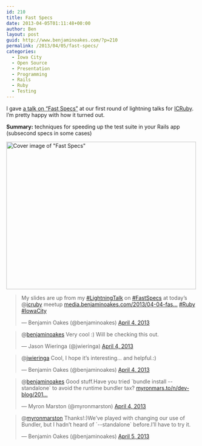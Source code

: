 ```yaml
---
id: 210
title: Fast Specs
date: 2013-04-05T01:11:48+00:00
author: Ben
layout: post
guid: http://www.benjaminoakes.com/?p=210
permalink: /2013/04/05/fast-specs/
categories:
  - Iowa City
  - Open Source
  - Presentation
  - Programming
  - Rails
  - Ruby
  - Testing
---
```

I gave [a talk on &#8220;Fast Specs&#8221;](http://media.benjaminoakes.com/2013/04-04-fast-specs) at our first round of lightning talks for [ICRuby](http://icruby.org/). I&#8217;m pretty happy with how it turned out.

**Summary:** techniques for speeding up the test suite in your Rails app (subsecond specs in some cases)

[<img src="http://www.benjaminoakes.com/wp-content/uploads/2013/04/fast-specs-cover.png" alt="Cover image of &quot;Fast Specs&quot;" width="500" height="388" class="preview" />](http://media.benjaminoakes.com/2013/04-04-fast-specs)

<blockquote class="twitter-tweet">
  <p>
    My slides are up from my <a href="https://twitter.com/search/%23LightningTalk">#LightningTalk</a> on <a href="https://twitter.com/search/%23FastSpecs">#FastSpecs</a> at today&#8217;s @<a href="https://twitter.com/icruby">icruby</a> meetup <a href="http://t.co/D0GZj4US6N" title="http://media.benjaminoakes.com/2013/04-04-fast-specs/">media.benjaminoakes.com/2013/04-04-fas…</a> <a href="https://twitter.com/search/%23Ruby">#Ruby</a> <a href="https://twitter.com/search/%23IowaCity">#IowaCity</a>
  </p>
  
  <p>
    &mdash; Benjamin Oakes (@benjaminoakes) <a href="https://twitter.com/benjaminoakes/status/319880355278647296">April 4, 2013</a>
  </p>
</blockquote>

<blockquote class="twitter-tweet" data-conversation="none">
  <p>
    @<a href="https://twitter.com/benjaminoakes">benjaminoakes</a> Very cool :) Will be checking this out.
  </p>
  
  <p>
    &mdash; Jason Wieringa (@jwieringa) <a href="https://twitter.com/jwieringa/status/319888279606554624">April 4, 2013</a>
  </p>
</blockquote>

<blockquote class="twitter-tweet" data-conversation="none">
  <p>
    @<a href="https://twitter.com/jwieringa">jwieringa</a> Cool, I hope it&#8217;s interesting... and helpful.:)
  </p>
  
  <p>
    &mdash; Benjamin Oakes (@benjaminoakes) <a href="https://twitter.com/benjaminoakes/status/319912401845760000">April 4, 2013</a>
  </p>
</blockquote>

<blockquote class="twitter-tweet" data-conversation="none">
  <p>
    @<a href="https://twitter.com/benjaminoakes">benjaminoakes</a> Good stuff.Have you tried `bundle install --standalone` to avoid the runtime bundler tax? <a href="http://t.co/XMhcN373rY" title="http://myronmars.to/n/dev-blog/2012/03/faster-test-boot-times-with-bundler-standalone">myronmars.to/n/dev-blog/201…</a>
  </p>
  
  <p>
    &mdash; Myron Marston (@myronmarston) <a href="https://twitter.com/myronmarston/status/319952335692509184">April 4, 2013</a>
  </p>
</blockquote>

<blockquote class="twitter-tweet" data-conversation="none">
  <p>
    @<a href="https://twitter.com/myronmarston">myronmarston</a> Thanks!:)We&#8217;ve played with changing our use of Bundler, but I hadn&#8217;t heard of `--standalone` before.I&#8217;ll have to try it.
  </p>
  
  <p>
    &mdash; Benjamin Oakes (@benjaminoakes) <a href="https://twitter.com/benjaminoakes/status/319973395213189121">April 5, 2013</a>
  </p>
</blockquote>